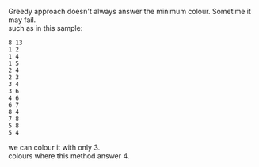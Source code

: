 Greedy approach doesn't always answer the minimum colour. Sometime it may fail. <br>
such as in this sample:<br>
```
8 13
1 2
1 4
1 5
2 4
2 3
3 4
3 6
4 6
6 7
8 4
7 8
5 8
5 4
```
we can colour it with only 3.<br>
[]()
colours where this method answer 4.
